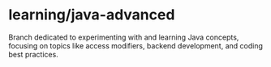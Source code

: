 # learning/java-advanced
Branch dedicated to experimenting with and learning Java concepts, focusing on topics like access modifiers, backend development, and coding best practices.
